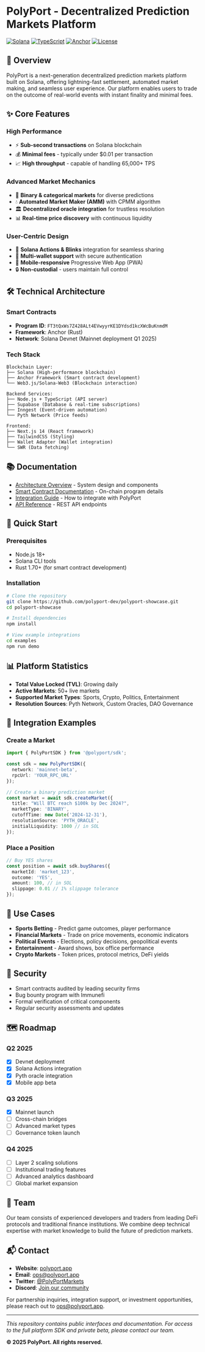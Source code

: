 # PolyPort - Decentralized Prediction Markets Platform

[![Solana](https://img.shields.io/badge/Solana-Mainnet%20Ready-9945FF?style=for-the-badge&logo=solana)](https://solana.com)
[![TypeScript](https://img.shields.io/badge/TypeScript-5.0%2B-blue?style=for-the-badge&logo=typescript)](https://www.typescriptlang.org/)
[![Anchor](https://img.shields.io/badge/Anchor-0.30.1-red?style=for-the-badge)](https://www.anchor-lang.com/)
[![License](https://img.shields.io/badge/License-Proprietary-green?style=for-the-badge)](./LICENSE)

## 🚀 Overview

PolyPort is a next-generation decentralized prediction markets platform built on Solana, offering lightning-fast settlement, automated market making, and seamless user experience. Our platform enables users to trade on the outcome of real-world events with instant finality and minimal fees.

## ✨ Core Features

### High Performance
- ⚡ **Sub-second transactions** on Solana blockchain
- 💰 **Minimal fees** - typically under $0.01 per transaction
- 📈 **High throughput** - capable of handling 65,000+ TPS

### Advanced Market Mechanics
- 🔮 **Binary & categorical markets** for diverse predictions
- 💧 **Automated Market Maker (AMM)** with CPMM algorithm
- 🏛️ **Decentralized oracle integration** for trustless resolution
- 📊 **Real-time price discovery** with continuous liquidity

### User-Centric Design
- 🎯 **Solana Actions & Blinks** integration for seamless sharing
- 👛 **Multi-wallet support** with secure authentication
- 📱 **Mobile-responsive** Progressive Web App (PWA)
- 🔒 **Non-custodial** - users maintain full control

## 🛠 Technical Architecture

### Smart Contracts
- **Program ID**: `FT3tQxWs7Z428ALt4EVwyyrKE1DYdsd1kcXWcBuKnmdM`
- **Framework**: Anchor (Rust)
- **Network**: Solana Devnet (Mainnet deployment Q1 2025)

### Tech Stack
```
Blockchain Layer:
├── Solana (High-performance blockchain)
├── Anchor Framework (Smart contract development)
└── Web3.js/Solana-Web3 (Blockchain interaction)

Backend Services:
├── Node.js + TypeScript (API server)
├── Supabase (Database & real-time subscriptions)
├── Inngest (Event-driven automation)
└── Pyth Network (Price feeds)

Frontend:
├── Next.js 14 (React framework)
├── TailwindCSS (Styling)
├── Wallet Adapter (Wallet integration)
└── SWR (Data fetching)
```

## 📚 Documentation

- [Architecture Overview](./docs/architecture.md) - System design and components
- [Smart Contract Documentation](./contracts/README.md) - On-chain program details
- [Integration Guide](./docs/integration.md) - How to integrate with PolyPort
- [API Reference](./docs/api-reference.md) - REST API endpoints

## 🔧 Quick Start

### Prerequisites
- Node.js 18+ 
- Solana CLI tools
- Rust 1.70+ (for smart contract development)

### Installation
```bash
# Clone the repository
git clone https://github.com/polyport-dev/polyport-showcase.git
cd polyport-showcase

# Install dependencies
npm install

# View example integrations
cd examples
npm run demo
```

## 📊 Platform Statistics

- **Total Value Locked (TVL)**: Growing daily
- **Active Markets**: 50+ live markets
- **Supported Market Types**: Sports, Crypto, Politics, Entertainment
- **Resolution Sources**: Pyth Network, Custom Oracles, DAO Governance

## 🤝 Integration Examples

### Create a Market
```typescript
import { PolyPortSDK } from '@polyport/sdk';

const sdk = new PolyPortSDK({
  network: 'mainnet-beta',
  rpcUrl: 'YOUR_RPC_URL'
});

// Create a binary prediction market
const market = await sdk.createMarket({
  title: "Will BTC reach $100k by Dec 2024?",
  marketType: 'BINARY',
  cutoffTime: new Date('2024-12-31'),
  resolutionSource: 'PYTH_ORACLE',
  initialLiquidity: 1000 // in SOL
});
```

### Place a Position
```typescript
// Buy YES shares
const position = await sdk.buyShares({
  marketId: 'market_123',
  outcome: 'YES',
  amount: 100, // in SOL
  slippage: 0.01 // 1% slippage tolerance
});
```

## 🎯 Use Cases

- **Sports Betting** - Predict game outcomes, player performance
- **Financial Markets** - Trade on price movements, economic indicators  
- **Political Events** - Elections, policy decisions, geopolitical events
- **Entertainment** - Award shows, box office performance
- **Crypto Markets** - Token prices, protocol metrics, DeFi yields

## 🔐 Security

- Smart contracts audited by leading security firms
- Bug bounty program with Immunefi
- Formal verification of critical components
- Regular security assessments and updates

## 🗺 Roadmap

### Q2 2025
- [x] Devnet deployment
- [x] Solana Actions integration
- [x] Pyth oracle integration
- [x] Mobile app beta

### Q3 2025
- [x] Mainnet launch
- [ ] Cross-chain bridges
- [ ] Advanced market types
- [ ] Governance token launch

### Q4 2025
- [ ] Layer 2 scaling solutions
- [ ] Institutional trading features
- [ ] Advanced analytics dashboard
- [ ] Global market expansion

## 👥 Team

Our team consists of experienced developers and traders from leading DeFi protocols and traditional finance institutions. We combine deep technical expertise with market knowledge to build the future of prediction markets.

## 📬 Contact

- **Website**: [polyport.app](https://polyport.app)
- **Email**: ops@polyport.app
- **Twitter**: [@PolyPortMarkets](https://twitter.com/polyportmarkets)
- **Discord**: [Join our community](https://discord.gg/polyport)

For partnership inquiries, integration support, or investment opportunities, please reach out to ops@polyport.app.

---

*This repository contains public interfaces and documentation. For access to the full platform SDK and private beta, please contact our team.*

**© 2025 PolyPort. All rights reserved.**
